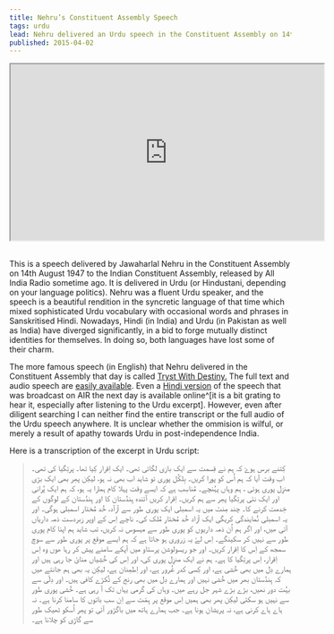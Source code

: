```yaml
---
title: Nehru’s Constituent Assembly Speech
tags: urdu
lead: Nehru delivered an Urdu speech in the Constituent Assembly on 14th&nbsp;August&nbsp;1947.
published: 2015-04-02
---
```

<div class="embed-responsive embed-responsive-16by9">
<iframe class="embed-responsive-item" width="560" height="315" src="https://www.youtube.com/embed/fut7f7pXM_Q" allowfullscreen></iframe>
</div>
<br/>

This is a speech delivered by Jawaharlal Nehru in the Constituent Assembly on 14th August 1947 to the Indian Constituent Assembly, released by All India Radio sometime ago. It is delivered in Urdu (or Hindustani, depending on your language politics). Nehru was a fluent Urdu speaker, and the speech is a beautiful rendition in the syncretic language of that time which mixed sophisticated Urdu vocabulary with occasional words and phrases in Sanskritised Hindi. Nowadays, Hindi (in India) and Urdu (in Pakistan as well as India) have diverged significantly, in a bid to forge mutually distinct identities for themselves. In doing so, both languages have lost some of their charm.

The more famous speech (in English) that Nehru delivered in the Constituent Assembly that day is called [Tryst With Destiny.](http://en.wikipedia.org/wiki/Tryst_with_Destiny) The full text and audio speech are [easily available][tryst-audio]. Even a [Hindi version][air-hindi] of the speech that was broadcast on AIR the next day is available online^[it is a bit grating to hear it, especially after listening to the Urdu excerpt]. However, even after diligent searching I can neither find the entire transcript or the full audio of the Urdu speech anywhere. It is unclear whether the ommision is wilful, or merely a result of apathy towards Urdu in post-independence India.

[tryst-audio]: (http://nehrumemorial.nic.in/en/galleries/audio-gallery/46-tryst-with-destiny-midnight-1947/detail/388-tryst-with-destiny-midnight-1947.html?tmpl=component)
[air-hindi]: (http://nehrumemorial.nic.in/en/galleries/audio-gallery/45-nehru-s-other-audios/detail/274-3.html?tmpl=component)

Here is a transcription of the excerpt in Urdu script:

<div lang="ur">

> کِتنے برس ہوۓ کہ ہم نے قِسمت سے ایک بازی لگائی تھی۔ ایک اِقرار کِیا
تھا۔ پرتِگیا کی تھی۔اب وقت آیا کہ ہم اُس کو پورا کریں۔ بِلکُل پوری تو
شاید اب بھی نہ ہو، لیکِن پھِر بھی ایک بڑی منزِل پوری ہوئی ، ہم وہاں
پہُنچے۔ مُناسِب ہے کہ ایسے وقت پہلا کام ہمارا یہ ہو، کہ ہم ایک پُرانی
اور ایک نئی پرتِگیا پھِر سے ہم کریں۔ اِقرار کریں آئندہ ہِندُستان کا
اور ہِندُستان کے لوگوں کے خِدمت کرنے کا۔ چند مِنٹ میں یہ اسمبلی ایک
پوری طور سے آزآد، خُد مُختار اسمبلی ہوگی۔  اور  یہ اسمبلی نُمایندگی
کریگی ایک آزاد خُد مُختار مُلک کی۔ ناچے اِس کے اوپر زبردست ذمہ داریاں
آتی ھیں، اور اگر ہم اُن ذمہ داریوں کو پوری طور سے مہسوس نہ کریں، تب
شاید ہم اپنا کام پوری طور سے نہیں کر سکینگے۔ اِس لۓ یہ زروری ہو جاتا
ہے کہ ہم ایسے موقع پر  پوری طور سے سوچ سمجھ کے  اِس کا اِقرار کریں۔
اور جو ریسولوشن پرستاو میں آپکے سامنے پیش کر رہا ھوں وہ اِس اِقرار،
اِس پرتِگیا کا ہے۔ ہم نے ایک منزِل پوری کی، اور اِس کی خُشِیاں منایٔ
جا رہی ہیں اور ہمارے دِل میں بھی خُشی ہے، اور کِسی کدر غُرور ہے، اور
اِطمِنان ہے، لیکِن یہ بھی ہم جانتے ھیں کہ ہِندُستان بھر میں خُشی نہیں
اور ہمارے دِل میں بھی رنج کے ٹُکڑے کافی ہیں۔ اور دِلّی سے بہُت دور
نھیں،  بڑے بڑے شہر جل رہے ھیں۔ وہاں کی گرمی یہاں تک آ رہی ہے۔ خُشی
پوری طور سے نہیں ہو سکتی لیکِن پھر بھی ہمیں اِس موقع پر ہِمّت سے اِن
سب باتوں کا سامنا کرنا ہے۔ نہ ہاے ہاے کرنی ہے، نہ پریشان ہونا ہے۔ جب
ہمارے ہاتھ میں باگڑور آئی تو پھِر اُسکو ٹھیک طور سے گاڑی کو چلانا ہے۔
</div>
